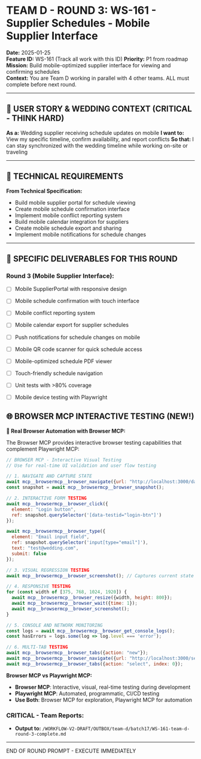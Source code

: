# TEAM D - ROUND 3: WS-161 - Supplier Schedules - Mobile Supplier Interface

**Date:** 2025-01-25  
**Feature ID:** WS-161 (Track all work with this ID)
**Priority:** P1 from roadmap  
**Mission:** Build mobile-optimized supplier interface for viewing and confirming schedules  
**Context:** You are Team D working in parallel with 4 other teams. ALL must complete before next round.

---

## 🎯 USER STORY & WEDDING CONTEXT (CRITICAL - THINK HARD)

**As a:** Wedding supplier receiving schedule updates on mobile
**I want to:** View my specific timeline, confirm availability, and report conflicts
**So that:** I can stay synchronized with the wedding timeline while working on-site or traveling

---

## 🎯 TECHNICAL REQUIREMENTS

**From Technical Specification:**
- Build mobile supplier portal for schedule viewing
- Create mobile schedule confirmation interface
- Implement mobile conflict reporting system
- Build mobile calendar integration for suppliers
- Create mobile schedule export and sharing
- Implement mobile notifications for schedule changes

---

## 🎯 SPECIFIC DELIVERABLES FOR THIS ROUND

### Round 3 (Mobile Supplier Interface):
- [ ] Mobile SupplierPortal with responsive design
- [ ] Mobile schedule confirmation with touch interface
- [ ] Mobile conflict reporting system
- [ ] Mobile calendar export for supplier schedules
- [ ] Push notifications for schedule changes on mobile
- [ ] Mobile QR code scanner for quick schedule access
- [ ] Mobile-optimized schedule PDF viewer
- [ ] Touch-friendly schedule navigation
- [ ] Unit tests with >80% coverage
- [ ] Mobile device testing with Playwright



## 🌐 BROWSER MCP INTERACTIVE TESTING (NEW!)

**🚀 Real Browser Automation with Browser MCP:**

The Browser MCP provides interactive browser testing capabilities that complement Playwright MCP:

```javascript
// BROWSER MCP - Interactive Visual Testing
// Use for real-time UI validation and user flow testing

// 1. NAVIGATE AND CAPTURE STATE
await mcp__browsermcp__browser_navigate({url: "http://localhost:3000/dashboard"});
const snapshot = await mcp__browsermcp__browser_snapshot();

// 2. INTERACTIVE FORM TESTING
await mcp__browsermcp__browser_click({
  element: "Login button",
  ref: snapshot.querySelector('[data-testid="login-btn"]')
});

await mcp__browsermcp__browser_type({
  element: "Email input field", 
  ref: snapshot.querySelector('input[type="email"]'),
  text: "test@wedding.com",
  submit: false
});

// 3. VISUAL REGRESSION TESTING
await mcp__browsermcp__browser_screenshot(); // Captures current state

// 4. RESPONSIVE TESTING
for (const width of [375, 768, 1024, 1920]) {
  await mcp__browsermcp__browser_resize({width, height: 800});
  await mcp__browsermcp__browser_wait({time: 1});
  await mcp__browsermcp__browser_screenshot();
}

// 5. CONSOLE AND NETWORK MONITORING
const logs = await mcp__browsermcp__browser_get_console_logs();
const hasErrors = logs.some(log => log.level === 'error');

// 6. MULTI-TAB TESTING
await mcp__browsermcp__browser_tabs({action: "new"});
await mcp__browsermcp__browser_navigate({url: "http://localhost:3000/settings"});
await mcp__browsermcp__browser_tabs({action: "select", index: 0});
```

**Browser MCP vs Playwright MCP:**
- **Browser MCP**: Interactive, visual, real-time testing during development
- **Playwright MCP**: Automated, programmatic, CI/CD testing
- **Use Both**: Browser MCP for exploration, Playwright MCP for automation

### CRITICAL - Team Reports:
- **Output to:** `/WORKFLOW-V2-DRAFT/OUTBOX/team-d/batch17/WS-161-team-d-round-3-complete.md`

---

END OF ROUND PROMPT - EXECUTE IMMEDIATELY